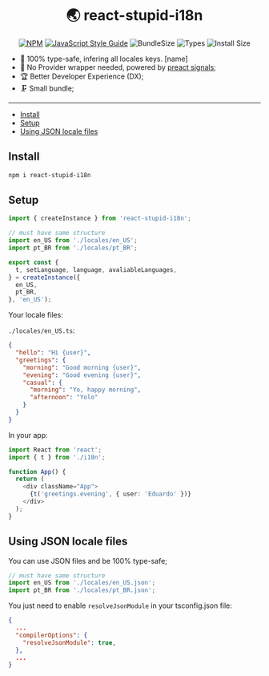 <center>
  <h1>🌏 react-stupid-i18n</h1>

  [![NPM](https://img.shields.io/npm/v/react-stupid-i18n.svg)](https://www.npmjs.com/package/react-stupid-i18n) [![JavaScript Style Guide](https://img.shields.io/badge/code_style-airbnb-brightgreen.svg)](https://standardjs.com) ![BundleSize](https://badgen.net/bundlephobia/min/react-stupid-i18n) ![Types](https://badgen.net/npm/types/react-stupid-i18n) ![Install Size](https://badgen.net/packagephobia/install/react-stupid-i18n)
</center>

- 🤘 100% type-safe, infering all locales keys. [name]
- 🤩 No Provider wrapper needed, powered by [preact signals](https://github.com/preactjs/signals);
- 🏆 Better Developer Experience (DX);
- 🗜 Small bundle;

---

- [Install](#install)
- [Setup](#setup)
- [Using JSON locale files](#using-json-locale-files)

## Install

```bash
npm i react-stupid-i18n
```

## Setup

```typescript
import { createInstance } from 'react-stupid-i18n';

// must have same structure
import en_US from './locales/en_US';
import pt_BR from './locales/pt_BR';

export const {
  t, setLanguage, language, avaliableLanguages,
} = createInstance({
  en_US,
  pt_BR,
}, 'en_US');
```
Your locale files:

`./locales/en_US.ts`:
```json
{
  "hello": "Hi {user}",
  "greetings": {
    "morning": "Good morning {user}",
    "evening": "Good evening {user}",
    "casual": {
      "morning": "Yo, happy morning",
      "afternoon": "Yolo"
    }
  }
}
```

In your app:

```typescript
import React from 'react';
import { t } from './i18n';

function App() {
  return (
    <div className="App">
      {t('greetings.evening', { user: 'Eduardo' })}
    </div>
  );
}
```

## Using JSON locale files

You can use JSON files and be 100% type-safe;

```typescript
// must have same structure
import en_US from './locales/en_US.json';
import pt_BR from './locales/pt_BR.json';
```

You just need to enable `resolveJsonModule` in your tsconfig.json file:


```json
{
  ...
  "compilerOptions": {
    "resolveJsonModule": true,
  },
  ...
}
```
